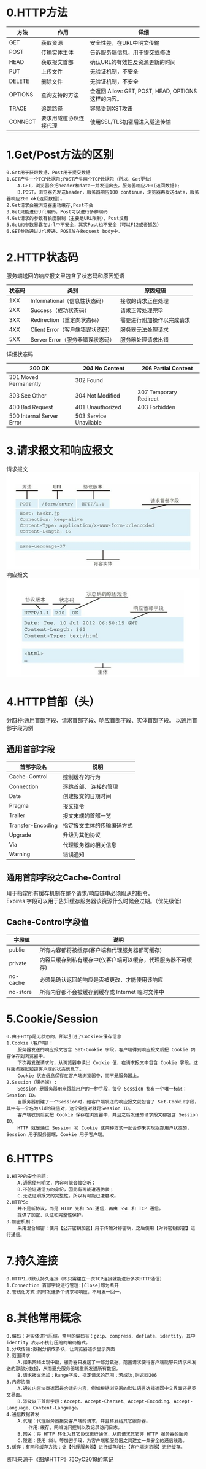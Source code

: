 # 0.HTTP方法
| 方法 | 作用 | 详细 |
| --- | --- | --- |
| GET |获取资源| 安全性差，在URL中明文传输 |
| POST |传输实体主体| 告诉服务端信息，用于提交或修改|
| HEAD |获取报文首部|确认URL的有效性及资源更新的时间|
| PUT |上传文件|无验证机制，不安全|
| DELETE | 删除文件 |无验证机制，不安全|
| OPTIONS | 查询支持的方法 |会返回 Allow: GET, POST, HEAD, OPTIONS 这样的内容。|
| TRACE | 追踪路径 | 容易受到XST攻击|
| CONNECT| 要求用隧道协议连接代理 |使用SSL/TLS加密后进入隧道传输|
# 1.Get/Post方法的区别
    0.Get用于获取数据，Post用于提交数据
    1.GET产生一个TCP数据包;POST产生两个TCP数据包（所以，Get更快）
        A.GET，浏览器会把header和data一并发送出去，服务器响应200(返回数据);
        B.POST，浏览器先发送header，服务器响应100 continue，浏览器再发送data，服务器响应200 ok(返回数据)。
    2.Get请求会被浏览器主动缓存,Post不会
    3.Get只能进行Url编码，Post可以进行多种编码
    4.Get请求的参数有长度限制（主要是URL限制），Post没有
    5.Get的参数暴露在Url中不安全，其实Post也不安全（可以F12或者抓包）
    6.GET参数通过Url传递，POST放在Request body中。
# 2.HTTP状态码
服务端送回的响应报文里包含了状态码和原因短语

| 状态码 | 类别 | 原因短语 |
| --- | --- | --- |
| 1XX | Informational（信息性状态码） | 接收的请求正在处理 |
| 2XX | Success（成功状态码） | 请求正常处理完毕 |
| 3XX | Redirection（重定向状态码） | 需要进行附加操作以完成请求 |
| 4XX | Client Error（客户端错误状态码） | 服务器无法处理请求 |
| 5XX | Server Error（服务器错误状态码） | 服务器处理请求出错 |

详细状态码

| 200 OK | 204 No Content | 206 Partial Content |
| --- | --- | --- |
| 301 Moved Permanently | 302 Found |
| 303 See Other | 304 Not Modified | 307 Temporary Redirect
| 400 Bad Request | 401 Unauthorized| 403 Forbidden | 404 Not Found |
| 500 Internal Server Error | 503 Service Unavilable |
# 3.请求报文和响应报文
请求报文   
![请求报文](https://github.com/ValentineF/CampusRecruitment/blob/master/Picture/%E8%AF%B7%E6%B1%82%E6%8A%A5%E6%96%87.jpg?raw=true)   
响应报文   
![响应报文](https://github.com/ValentineF/CampusRecruitment/blob/master/Picture/%E5%93%8D%E5%BA%94%E6%8A%A5%E6%96%87.jpg?raw=true)
# 4.HTTP首部（头）
分四种:通用首部字段、请求首部字段、响应首部字段、实体首部字段。
以通用首部字段为例
## 通用首部字段
| 首部字段名 | 说明 |
| -- | -- |
| Cache-Control | 控制缓存的行为 |
| Connection | 逐跳首部、 连接的管理 |
| Date | 创建报文的日期时间 |
| Pragma | 报文指令 |
| Trailer | 报文末端的首部一览 |
| Transfer-Encoding | 指定报文主体的传输编码方式 |
| Upgrade | 升级为其他协议 |
| Via | 代理服务器的相关信息 |
| Warning | 错误通知 |
## 通用首部字段之Cache-Control
用于指定所有缓存机制在整个请求/响应链中必须服从的指令。   
Expires 字段可以用于告知缓存服务器该资源什么时候会过期。（优先级低）
## Cache-Control字段值
| 字段值 | 说明 |
| --- | --- |
| public | 所有内容都将被缓存(客户端和代理服务器都可缓存) |
| private |	内容只缓存到私有缓存中(仅客户端可以缓存，代理服务器不可缓存) |
| no-cache | 必须先确认返回的响应是否被更改，才能使用该响应 |
| no-store	| 所有内容都不会被缓存到缓存或 Internet 临时文件中 |

# 5.Cookie/Session
    0.由于Http是无状态的，所以引进了Cookie来保存信息
    1.Cookie（客户端）：
        服务器发送的响应报文包含 Set-Cookie 字段，客户端得到响应报文后把 Cookie 内容保存到浏览器中。
        下次再发送请求时，从浏览器中读出 Cookie 值，在请求报文中包含 Cookie 字段，这样服务器就知道客户端的状态信息了。
        Cookie 状态信息保存在客户端浏览器中，而不是服务器上。
    2.Session（服务端）:
        Session 是服务器用来跟踪用户的一种手段，每个 Session 都有一个唯一标识：Session ID。
        当服务器创建了一个Session时，给客户端发送的响应报文就包含了 Set-Cookie字段，其中有一个名为sid的键值对，这个键值对就是Session ID。
        客户端收到后就把 Cookie 保存在浏览器中，并且之后发送的请求报文都包含 Session ID。
        HTTP 就是通过 Session 和 Cookie 这两种方式一起合作来实现跟踪用户状态的，Session 用于服务器端，Cookie 用于客户端。
# 6.HTTPS
    1.HTPP的安全问题：
        A.通信使用明文，内容可能会被窃听；
        B.不验证通信方的身份，因此有可能遭遇伪装；
        C.无法证明报文的完整性，所以有可能已遭篡改。
    2.HTTPS: 
        并不是新协议，而是 HTTP 先和 SSL通信，再由 SSL 和 TCP 通信。
        提供了加密、认证和完整性保护。
    3.加密机制：
        采用混合加密：使用【公开密钥加密】用于传输对称密钥，之后使用【对称密钥加密】进行通信。
# 7.持久连接
    0.HTTP1.0默认持久连接（即只需建立一次TCP连接就能进行多次HTTP通信）
    1.Connection 首部字段进行管理:[Close]即为断开
    2.管线化方式:同时发送多个请求和响应，不用发一回一。
# 8.其他常用概念
    0.编码：对实体进行压缩。常用的编码有：gzip、compress、deflate、identity，其中 identity 表示不执行压缩的编码格式。
    1.分块传输:数据分割成多块，让浏览器逐步显示页面
    2.范围请求
        A.如果网络出现中断，服务器只发送了一部分数据，范围请求使得客户端能够只请求未发送的那部分数据，从而避免服务器端重新发送所有数据。
        B.请求报文添加：Range字段，指定请求的范围；若成功,则返回206
    3.内容协商
        A.通过内容协商返回最合适的内容，例如根据浏览器的默认语言选择返回中文界面还是英文界面。
        B.涉及以下首部字段：Accept、Accept-Charset、Accept-Encoding、Accept-Language、Content-Language。
    4.通信数据转发
        A.代理：代理服务器接受客户端的请求，并且转发给其它服务器。
            作用:缓存、网络访问控制以及记录访问日志。 
        B.网关：将 HTTP 转化为其它协议进行通信，从而请求其它非 HTTP 服务器的服务
        C.隧道：使用 SSL 等加密手段，为客户端和服务器之间建立一条安全的通信线路。
    5.缓存：有两种缓存方法：让【代理服务器】进行缓存和让【客户端浏览器】进行缓存。
资料来源于《图解HTTP》和[CyC2018的笔记](https://github.com/CyC2018/Interview-Notebook/blob/master/notes/HTTP.md#%E5%85%B7%E4%BD%93%E5%BA%94%E7%94%A8)

